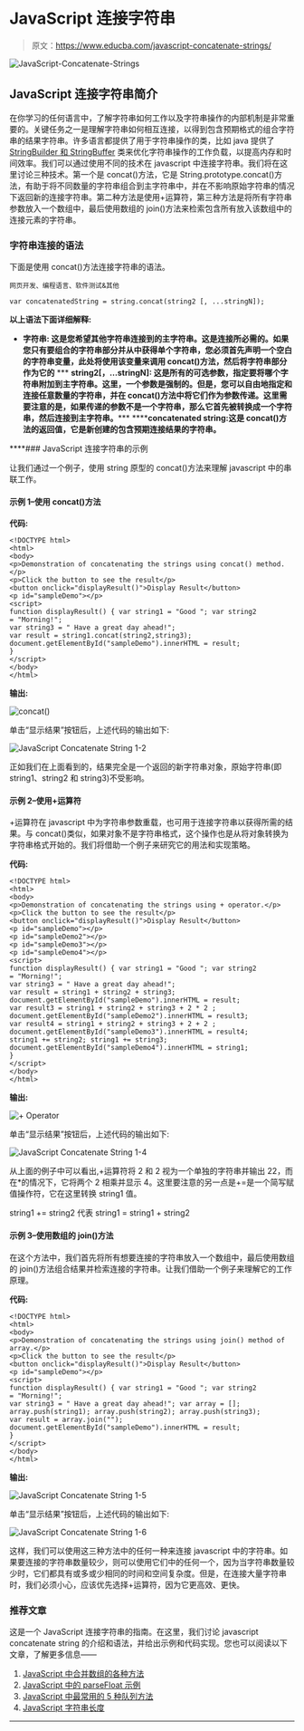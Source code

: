 # JavaScript 连接字符串

> 原文：<https://www.educba.com/javascript-concatenate-strings/>

![JavaScript-Concatenate-Strings](img/e2cac907584d0f42891ca5532451c4d4.png)



## JavaScript 连接字符串简介

在你学习的任何语言中，了解字符串如何工作以及字符串操作的内部机制是非常重要的。关键任务之一是理解字符串如何相互连接，以得到包含预期格式的组合字符串的结果字符串。许多语言都提供了用于字符串操作的类，比如 java 提供了 [StringBuilder 和 StringBuffer](https://www.educba.com/stringbuffer-vs-stringbuilder/) 类来优化字符串操作的工作负载，以提高内存和时间效率。我们可以通过使用不同的技术在 javascript 中连接字符串。我们将在这里讨论三种技术。第一个是 concat()方法，它是 String.prototype.concat()方法，有助于将不同数量的字符串组合到主字符串中，并在不影响原始字符串的情况下返回新的连接字符串。第二种方法是使用+运算符，第三种方法是将所有字符串参数放入一个数组中，最后使用数组的 join()方法来检索包含所有放入该数组中的连接元素的字符串。

### 字符串连接的语法

下面是使用 concat()方法连接字符串的语法。

<small>网页开发、编程语言、软件测试&其他</small>

```
var concatenatedString = string.concat(string2 [, ...stringN]);
```

****以上语法下面详细解释:****

*   ******字符串:**** 这是您希望其他字符串连接到的主字符串。这是连接所必需的。如果您只有要组合的字符串部分并从中获得单个字符串，您必须首先声明一个空白的字符串变量，此处将使用该变量来调用 concat()方法，然后将字符串部分作为它的**
***   ******string2[，…stringN]:**** 这是所有的可选参数，指定要将哪个字符串附加到主字符串。这里，一个参数是强制的。但是，您可以自由地指定和连接任意数量的字符串，并在 concat()方法中将它们作为参数传递。这里需要注意的是，如果传递的参数不是一个字符串，那么它首先被转换成一个字符串，然后连接到主字符串。*****   ******concatenated string:****这是 concat()方法的返回值，它是新创建的包含预期连接结果的字符串。******

 ****### JavaScript 连接字符串的示例

让我们通过一个例子，使用 string 原型的 concat()方法来理解 javascript 中的串联工作。

#### 示例 1–使用 concat()方法

**代码:**

```
<!DOCTYPE html>
<html>
<body>
<p>Demonstration of concatenating the strings using concat() method.</p>
<p>Click the button to see the result</p>
<button onclick="displayResult()">Display Result</button>
<p id="sampleDemo"></p>
<script>
function displayResult() { var string1 = "Good "; var string2 = "Morning!";
var string3 = " Have a great day ahead!";
var result = string1.concat(string2,string3); document.getElementById("sampleDemo").innerHTML = result;
}
</script>
</body>
</html>
```

****输出:****

![concat()](img/449a05cee874af9089cbe9103523ec01.png)



单击“显示结果”按钮后，上述代码的输出如下:

![JavaScript Concatenate String 1-2](img/6d3eb9cacad398eba29296d84598b4de.png)



正如我们在上面看到的，结果完全是一个返回的新字符串对象，原始字符串(即 string1、string2 和 string3)不受影响。

#### 示例 2–使用+运算符

+运算符在 javascript 中为字符串参数重载，也可用于连接字符串以获得所需的结果。与 concat()类似，如果对象不是字符串格式，这个操作也是从将对象转换为字符串格式开始的。我们将借助一个例子来研究它的用法和实现策略。

**代码:**

```
<!DOCTYPE html>
<html>
<body>
<p>Demonstration of concatenating the strings using + operator.</p>
<p>Click the button to see the result</p>
<button onclick="displayResult()">Display Result</button>
<p id="sampleDemo"></p>
<p id="sampleDemo2"></p>
<p id="sampleDemo3"></p>
<p id="sampleDemo4"></p>
<script>
function displayResult() { var string1 = "Good "; var string2 = "Morning!";
var string3 = " Have a great day ahead!";
var result = string1 + string2 + string3; document.getElementById("sampleDemo").innerHTML = result;
var result3 = string1 + string2 + string3 + 2 * 2 ; document.getElementById("sampleDemo2").innerHTML = result3;
var result4 = string1 + string2 + string3 + 2 + 2 ; document.getElementById("sampleDemo3").innerHTML = result4;
string1 += string2; string1 += string3;
document.getElementById("sampleDemo4").innerHTML = string1;
}
</script>
</body>
</html>
```

****输出:****

![+ Operator](img/0dc08e69ac17cedf7546f230c27bdd31.png)



单击“显示结果”按钮后，上述代码的输出如下:

![JavaScript Concatenate String 1-4](img/88cb6682cf5e525a1c90e474ba43aab1.png)



从上面的例子中可以看出,+运算符将 2 和 2 视为一个单独的字符串并输出 22，而在*的情况下，它将两个 2 相乘并显示 4。这里要注意的另一点是+=是一个简写赋值操作符，它在这里转换 string1 值。

string1 += string2 代表 string1 = string1 + string2

#### 示例 3–使用数组的 join()方法

在这个方法中，我们首先将所有想要连接的字符串放入一个数组中，最后使用数组的 join()方法组合结果并检索连接的字符串。让我们借助一个例子来理解它的工作原理。

**代码:**

```
<!DOCTYPE html>
<html>
<body>
<p>Demonstration of concatenating the strings using join() method of array.</p>
<p>Click the button to see the result</p>
<button onclick="displayResult()">Display Result</button>
<p id="sampleDemo"></p>
<script>
function displayResult() { var string1 = "Good "; var string2 = "Morning!";
var string3 = " Have a great day ahead!"; var array = [];
array.push(string1); array.push(string2); array.push(string3);
var result = array.join(""); document.getElementById("sampleDemo").innerHTML = result;
}
</script>
</body>
</html>
```

****输出:****

![JavaScript Concatenate String 1-5](img/5b4688048f1fb9e1a4b6e54bb6d8f9be.png)



单击“显示结果”按钮后，上述代码的输出如下:

![JavaScript Concatenate String 1-6](img/9514f423900d5761fc708fdde71b9d54.png)



这样，我们可以使用这三种方法中的任何一种来连接 javascript 中的字符串。如果要连接的字符串数量较少，则可以使用它们中的任何一个，因为当字符串数量较少时，它们都具有或多或少相同的时间和空间复杂度。但是，在连接大量字符串时，我们必须小心，应该优先选择+运算符，因为它更高效、更快。

### 推荐文章

这是一个 JavaScript 连接字符串的指南。在这里，我们讨论 javascript concatenate string 的介绍和语法，并给出示例和代码实现。您也可以阅读以下文章，了解更多信息——

1.  [JavaScript 中合并数组的各种方法](https://www.educba.com/javascript-merge-arrays/)
2.  [JavaScript 中的 parseFloat 示例](https://www.educba.com/parsefloat-in-javascript/)
3.  [JavaScript 中最常用的 5 种队列方法](https://www.educba.com/queue-in-javascript/)
4.  [JavaScript 字符串长度](https://www.educba.com/javascript-string-length/)





****